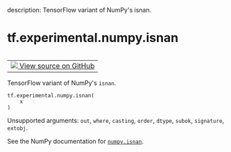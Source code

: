 description: TensorFlow variant of NumPy's isnan.

<div itemscope itemtype="http://developers.google.com/ReferenceObject">
<meta itemprop="name" content="tf.experimental.numpy.isnan" />
<meta itemprop="path" content="Stable" />
</div>

# tf.experimental.numpy.isnan

<!-- Insert buttons and diff -->

<table class="tfo-notebook-buttons tfo-api nocontent" align="left">
<td>
  <a target="_blank" href="https://github.com/tensorflow/tensorflow/blob/r2.4/tensorflow/python/ops/numpy_ops/np_math_ops.py#L824-L826">
    <img src="https://www.tensorflow.org/images/GitHub-Mark-32px.png" />
    View source on GitHub
  </a>
</td>
</table>



TensorFlow variant of NumPy's `isnan`.

<pre class="devsite-click-to-copy prettyprint lang-py tfo-signature-link">
<code>tf.experimental.numpy.isnan(
    x
)
</code></pre>



<!-- Placeholder for "Used in" -->

Unsupported arguments: `out`, `where`, `casting`, `order`, `dtype`, `subok`, `signature`, `extobj`.

See the NumPy documentation for [`numpy.isnan`](https://numpy.org/doc/1.16/reference/generated/numpy.isnan.html).